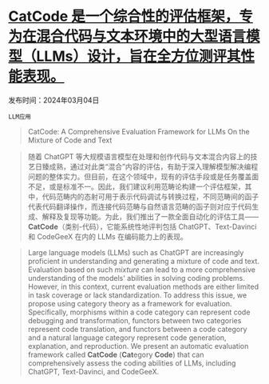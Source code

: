 # [CatCode 是一个综合性的评估框架，专为在混合代码与文本环境中的大型语言模型（LLMs）设计，旨在全方位测评其性能表现。](https://arxiv.org/abs/2403.01784)

发布时间：2024年03月04日

`LLM应用`

> CatCode: A Comprehensive Evaluation Framework for LLMs On the Mixture of Code and Text

> 随着 ChatGPT 等大规模语言模型在处理和创作代码与文本混合内容上的技艺日臻成熟，通过对此类“混合”内容的评估，有助于深入理解模型解决编程问题的整体实力。但目前，在这个领域中，现有的评估手段或是任务覆盖面不足，或是标准不一。因此，我们建议利用范畴论构建一个评估框架，其中，代码范畴内的态射可用于表示代码调试与转换过程，不同范畴间的函子代表代码翻译操作，而连接代码范畴与自然语言范畴的函子则对应于代码生成、解释及复现等功能。为此，我们推出了一款全面自动化的评估工具——$\textbf{CatCode}$（类别-代码），它能系统性地评判包括 ChatGPT、Text-Davinci 和 CodeGeeX 在内的 LLMs 在编码能力上的表现。

> Large language models (LLMs) such as ChatGPT are increasingly proficient in understanding and generating a mixture of code and text. Evaluation based on such $\textit{mixture}$ can lead to a more comprehensive understanding of the models' abilities in solving coding problems. However, in this context, current evaluation methods are either limited in task coverage or lack standardization. To address this issue, we propose using category theory as a framework for evaluation. Specifically, morphisms within a code category can represent code debugging and transformation, functors between two categories represent code translation, and functors between a code category and a natural language category represent code generation, explanation, and reproduction. We present an automatic evaluation framework called $\textbf{CatCode}$ ($\textbf{Cat}$egory $\textbf{Code}$) that can comprehensively assess the coding abilities of LLMs, including ChatGPT, Text-Davinci, and CodeGeeX.